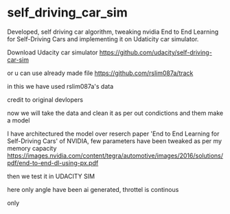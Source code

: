 # self_driving_car_sim
Developed, self driving car algorithm, tweaking nvidia End to End Learning for Self-Driving Cars and implementing it on Udaticity car simulator. 

Download Udacity car simulator https://github.com/udacity/self-driving-car-sim

or u can use already made file https://github.com/rslim087a/track

in this we have used rslim087a's data

credit to original devlopers

now we will take the data and clean it as per out condictions and them make a model

I have architectured the model over reserch paper 'End to End Learning for Self-Driving Cars' of NVIDIA, few parameters have been tweaked as per my memory capacity
https://images.nvidia.com/content/tegra/automotive/images/2016/solutions/pdf/end-to-end-dl-using-px.pdf

then we test it in UDACITY SIM

here only angle have been ai generated, throttel is continous 

only 
